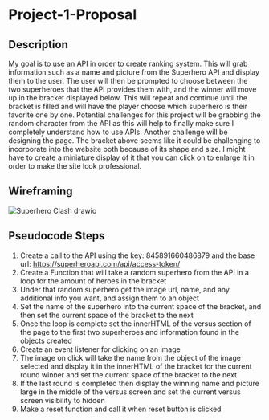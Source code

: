 # Project-1-Proposal

## Description
My goal is to use an API in order to create ranking system. This will grab information such as a name and picture from the Superhero API and display them to the user. The user will then be prompted to choose between the two superheroes that the API provides them with, and the winner will move up in the bracket displayed below. This will repeat and continue until the bracket is filled and will have the player choose which superhero is their favorite one by one.
Potential challenges for this project will be grabbing the random character from the API as this will help to finally make sure I completely understand how to use APIs. Another challenge will be designing the page. The bracket above seems like it could be challenging to incorporate into the website both because of its shape and size. I might have to create a miniature display of it that you can click on to enlarge it in order to make the site look professional. 

## Wireframing
![Superhero Clash drawio](https://github.com/AnthonyBattista02/Project-1-Proposal/assets/47795224/d74346ad-5b19-44c7-a8e4-a7ab039f3ec8)

## Pseudocode Steps
1. Create a call to the API using the key: 845891660486879 and the base url: https://superheroapi.com/api/access-token/
2. Create a Function that will take a random superhero from the API in a loop for the amount of heroes in the bracket
3. Under that random superhero get the image url, name, and any additional info you want, and assign them to an object
4. Set the name of the superhero into the current space of the bracket, and then set the current space of the bracket to the next
5. Once the loop is complete set the innerHTML of the versus section of the page to the first two superheroes and information found in the objects created
6. Create an event listener for clicking on an image
7. The image on click will take the name from the object of the image selected and display it in the innerHTML of the bracket for the current round winner and set the current space of the bracket to the next
8. If the last round is completed then display the winning name and picture large in the middle of the versus screen and set the current versus screen visibility to hidden 
9. Make a reset function and call it when reset button is clicked
